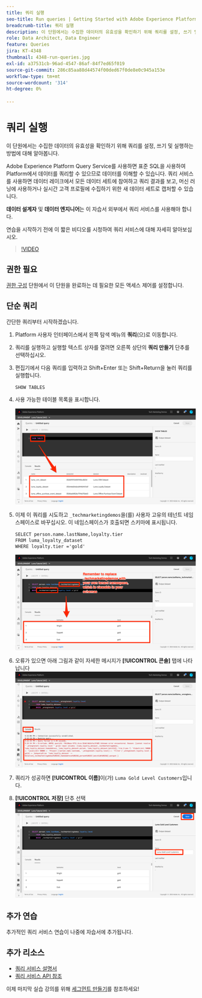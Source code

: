 ```yaml
---
title: 쿼리 실행
seo-title: Run queries | Getting Started with Adobe Experience Platform for Data Architects and Data Engineers
breadcrumb-title: 쿼리 실행
description: 이 단원에서는 수집한 데이터의 유효성을 확인하기 위해 쿼리를 설정, 쓰기 및 실행하는 방법에 대해 알아봅니다.
role: Data Architect, Data Engineer
feature: Queries
jira: KT-4348
thumbnail: 4348-run-queries.jpg
exl-id: a37531cb-96ad-4547-86af-84f7ed65f019
source-git-commit: 286c85aa88d44574f00ded67f0de8e0c945a153e
workflow-type: tm+mt
source-wordcount: '314'
ht-degree: 0%

---
```


# 쿼리 실행

<!-- 15 min-->
이 단원에서는 수집한 데이터의 유효성을 확인하기 위해 쿼리를 설정, 쓰기 및 실행하는 방법에 대해 알아봅니다.

Adobe Experience Platform Query Service를 사용하면 표준 SQL을 사용하여 Platform에서 데이터를 쿼리할 수 있으므로 데이터를 이해할 수 있습니다. 쿼리 서비스를 사용하면 데이터 레이크에서 모든 데이터 세트에 참여하고 쿼리 결과를 보고, 머신 러닝에 사용하거나 실시간 고객 프로필에 수집하기 위한 새 데이터 세트로 캡처할 수 있습니다.

**데이터 설계자** 및 **데이터 엔지니어**&#x200B;는 이 자습서 외부에서 쿼리 서비스를 사용해야 합니다.

연습을 시작하기 전에 이 짧은 비디오를 시청하여 쿼리 서비스에 대해 자세히 알아보십시오.
>[!VIDEO](https://video.tv.adobe.com/v/29795?learn=on&enablevpops)

## 권한 필요

[권한 구성](configure-permissions.md) 단원에서 이 단원을 완료하는 데 필요한 모든 액세스 제어를 설정합니다.

<!-- Settings > **[!UICONTROL Services]** > **[!UICONTROL Query Service]**
* Permission items Data Management > **[!UICONTROL View Datasets]** and  **[!UICONTROL Manage Datasets]**
* Permission item Sandboxes > `Luma Tutorial`
* User-role access to the `Luma Tutorial Platform` product profile
-->

## 단순 쿼리

간단한 쿼리부터 시작하겠습니다.

1. Platform 사용자 인터페이스에서 왼쪽 탐색 메뉴의 **쿼리**(으)로 이동합니다.
1. 쿼리를 실행하고 실행할 텍스트 상자를 열려면 오른쪽 상단의 **쿼리 만들기** 단추를 선택하십시오.
1. 편집기에서 다음 쿼리를 입력하고 Shift+Enter 또는 Shift+Return을 눌러 쿼리를 실행합니다.

   ```
   SHOW TABLES
   ```

1. 사용 가능한 테이블 목록을 표시합니다.

   ![테이블 쿼리 표시](assets/queries-showTables.png)


1. 이제 이 쿼리를 시도하고 `_techmarketingdemos`을(를) 사용자 고유의 테넌트 네임스페이스로 바꾸십시오. 이 네임스페이스가 호출되면 스키마에 표시됩니다.

   ```
   SELECT person.name.lastName,loyalty.tier
   FROM luma_loyalty_dataset
   WHERE loyalty.tier ='gold'
   ```

   ![충성도 데이터 집합에서 데이터 선택](assets/queries-loyaltySelect.png)

1. 오류가 있으면 아래 그림과 같이 자세한 메시지가 **[!UICONTROL 콘솔]** 탭에 나타납니다
   ![쿼리에 오류가 있습니다](assets/queries-error.png)

1. 쿼리가 성공하면 **[!UICONTROL 이름]**&#x200B;이(가) `Luma Gold Level Customers`입니다.
1. **[!UICONTROL 저장]** 단추 선택
   ![쿼리 저장 중](assets/queries-loyaltySelect-save.png)


<!--SELECT COUNT(DISTINCT (_techmarketingdemos.systemIdentifier.loyaltyId)) FROM luma_loyalty_dataset 


SELECT _techmarketingdemos.systemIdentifier.loyaltyId, COUNT(_techmarketingdemos.systemIdentifier.loyaltyId)
FROM luma_loyalty_dataset 
GROUP BY _techmarketingdemos.systemIdentifier.loyaltyId
HAVING COUNT(_techmarketingdemos.systemIdentifier.loyaltyId) > 1;-->

## 추가 연습

추가적인 쿼리 서비스 연습이 나중에 자습서에 추가됩니다.
<!--
## Join Datasets

In this exercise, we will join two datasets `Luma Loyalty Dataset` and `Luma Offline Purchase` to get list of gold customers who have spend over $500 dollars in one purchase.

1. Create a new query
1. Copy and paste following query in query editor and execute, again replacing `_techmarketingdemos` with your own tenant namespace
    
    ```
    SELECT DISTINCT lopd.commerce.order.purchaseID as PurchaseId ,
        lld.person.name.firstName as LastName ,
        lld.person.name.lastName as LastName ,
        lopd.personalEmail.address as email,
        lopd.commerce.order.priceTotal as Total

    FROM luma_loyalty_dataset lld
    JOIN luma_offline_purchase_event_dataset lopd
    ON lopd._techmarketingdemos.systemIdentifier.loyaltyId = lld._techmarketingdemos.systemIdentifier.loyaltyId

    WHERE lld._techmarketingdemos.loyalty.level ='gold' AND lopd.commerce.order.priceTotal >500;
    ```

1. You should get list of Gold Customers who have spend over $500 in single purchase.

## Output datasets

1. Select on Output Dataset button
1. Provide name and description to the dataset
1. Save.
1. Go to **Datasets** under **Data Management** to find new dataset created.

-->
<!--Add content for Adobe Defined Functions-->

## 추가 리소스

* [쿼리 서비스 설명서](https://experienceleague.adobe.com/docs/experience-platform/query/home.html?lang=ko)
* [쿼리 서비스 API 참조](https://www.adobe.io/experience-platform-apis/references/query-service/)

이제 마지막 실습 강의를 위해 [세그먼트 만들기](build-segments.md)를 참조하세요!
